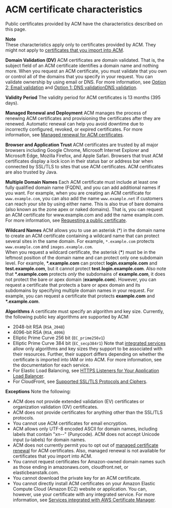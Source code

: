 # ACM certificate characteristics<a name="acm-certificate"></a>

Public certificates provided by ACM have the characteristics described on this page\.

**Note**  
These characteristics apply only to certificates provided by ACM\. They might not apply to [certificates that you import into ACM](import-certificate.md)\.

**Domain Validation \(DV\)**  <a name="domain-validation"></a>
ACM certificates are domain validated\. That is, the subject field of an ACM certificate identifies a domain name and nothing more\. When you request an ACM certificate, you must validate that you own or control all of the domains that you specify in your request\. You can validate ownership by using email or DNS\. For more information, see [Option 2: Email validation](email-validation.md) and [Option 1: DNS validationDNS validation](dns-validation.md)\.

**Validity Period**  <a name="validity"></a>
The validity period for ACM certificates is 13 months \(395 days\)\.

**Managed Renewal and Deployment**  <a name="renewal"></a>
ACM manages the process of renewing ACM certificates and provisioning the certificates after they are renewed\. Automatic renewal can help you avoid downtime due to incorrectly configured, revoked, or expired certificates\. For more information, see [Managed renewal for ACM certificates](managed-renewal.md)\.

**Browser and Application Trust**  <a name="browser-trust"></a>
ACM certificates are trusted by all major browsers including Google Chrome, Microsoft Internet Explorer and Microsoft Edge, Mozilla Firefox, and Apple Safari\. Browsers that trust ACM certificates display a lock icon in their status bar or address bar when connected by SSL/TLS to sites that use ACM certificates\. ACM certificates are also trusted by Java\.

**Multiple Domain Names**  <a name="multiple-domains"></a>
Each ACM certificate must include at least one fully qualified domain name \(FQDN\), and you can add additional names if you want\. For example, when you are creating an ACM certificate for `www.example.com`, you can also add the name `www.example.net` if customers can reach your site by using either name\. This is also true of bare domains \(also known as the zone apex or naked domains\)\. That is, you can request an ACM certificate for www\.example\.com and add the name example\.com\. For more information, see [Requesting a public certificate](gs-acm-request-public.md)\.

**Wildcard Names**  <a name="wildcard"></a>
ACM allows you to use an asterisk \(\*\) in the domain name to create an ACM certificate containing a wildcard name that can protect several sites in the same domain\. For example, `*.example.com` protects `www.example.com` and `images.example.com`\.  
When you request a wildcard certificate, the asterisk \(**\***\) must be in the leftmost position of the domain name and can protect only one subdomain level\. For example, **\*\.example\.com** can protect **login\.example\.com** and **test\.example\.com**, but it cannot protect **test\.login\.example\.com**\. Also note that **\*\.example\.com** protects *only* the subdomains of **example\.com**, it does not protect the bare or apex domain \(**example\.com**\)\. However, you can request a certificate that protects a bare or apex domain and its subdomains by specifying multiple domain names in your request\. For example, you can request a certificate that protects **example\.com** and **\*\.example\.com**\.

**Algorithms**  <a name="algorithms"></a>
A certificate must specify an algorithm and key size\. Currently, the following public key algorithms are supported by ACM:   
+ 2048\-bit RSA \(`RSA_2048`\)
+ 4096\-bit RSA \(`RSA_4096`\)
+ Elliptic Prime Curve 256 bit \(`EC_prime256v1`\)
+ Elliptic Prime Curve 384 bit \(`EC_secp384r1`\)
Note that [integrated services](https://docs.aws.amazon.com/acm/latest/userguide/acm-services.html) allow only algorithms and key sizes they support to be associated with their resources\. Further, their support differs depending on whether the certificate is imported into IAM or into ACM\. For more information, see the documentation for each service\.   
+ For Elastic Load Balancing, see [ HTTPS Listeners for Your Application Load Balancer](https://docs.aws.amazon.com/elasticloadbalancing/latest/application/create-https-listener.html)\.
+ For CloudFront, see [ Supported SSL/TLS Protocols and Ciphers](https://docs.aws.amazon.com/AmazonCloudFront/latest/DeveloperGuide/secure-connections-supported-viewer-protocols-ciphers.html#secure-connections-supported-ciphers)\.

**Exceptions**  <a name="exceptions"></a>
Note the following:  
+ ACM does not provide extended validation \(EV\) certificates or organization validation \(OV\) certificates\.
+ ACM does not provide certificates for anything other than the SSL/TLS protocols\.
+ You cannot use ACM certificates for email encryption\.
+ ACM allows only UTF\-8 encoded ASCII for domain names, including labels that contain "xn\-\-" \(Punycode\)\. ACM does not accept Unicode input \(u\-labels\) for domain names\.
+ ACM does not currently permit you to opt out of [managed certificate renewal](managed-renewal.md) for ACM certificates\. Also, managed renewal is not available for certificates that you import into ACM\.
+ You cannot request certificates for Amazon\-owned domain names such as those ending in amazonaws\.com, cloudfront\.net, or elasticbeanstalk\.com\.
+ You cannot download the private key for an ACM certificate\.
+ You cannot directly install ACM certificates on your Amazon Elastic Compute Cloud \(Amazon EC2\) website or application\. You can, however, use your certificate with any integrated service\. For more information, see [Services integrated with AWS Certificate Manager](acm-services.md)\. 